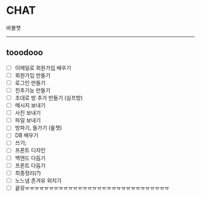 # CHAT

바불챗

---

## tooodooo

* [ ] 이메일로 회원가입 배우기
* [ ] 회원가입 만들기
* [ ] 로그인 만들기
* [ ] 친추기능 만들기
* [ ] 초대로 방 추가 만들기 (실프방)
* [ ] 메시지 보내기
* [ ] 사진 보내기
* [ ] 파일 보내기
* [ ] 방파기, 들가기 (옾챗)
* [ ] DB 배우기
* [ ] 쓰기;
* [ ] 프론트 디자인
* [ ] 백엔드 다듬기
* [ ] 프론트 다듬기
* [ ] 최종정리(?)
* [ ] 노느냄 존겨유 외치기
* [ ] 끝뮤ㅠㅠㅠㅠㅠㅠㅠㅠㅠㅠㅠㅠㅠㅠㅠㅠㅠㅠㅠㅠㅠㅠㅠㅠㅠㅠㅠㅠㅠㅠ